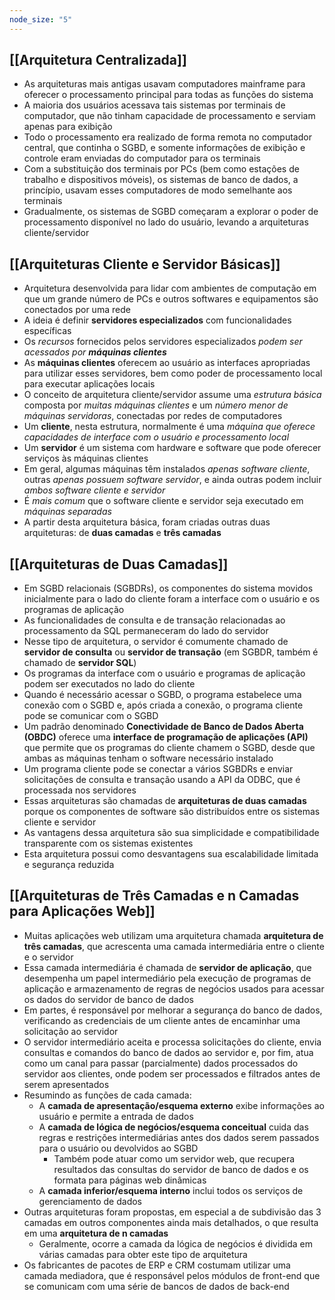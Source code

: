 ```yaml
---
node_size: "5"
---
```

## [[Arquitetura Centralizada]]
- As arquiteturas mais antigas usavam computadores mainframe para oferecer o processamento principal para todas as funções do sistema
- A maioria dos usuários acessava tais sistemas por terminais de computador, que não tinham capacidade de processamento e serviam apenas para exibição
- Todo o processamento era realizado de forma remota no computador central, que continha o SGBD, e somente informações de exibição e controle eram enviadas do computador para os terminais
- Com a substituição dos terminais por PCs (bem como estações de trabalho e dispositivos móveis), os sistemas de banco de dados, a princípio, usavam esses computadores de modo semelhante aos terminais
- Gradualmente, os sistemas de SGBD começaram a explorar o poder de processamento disponível no lado do usuário, levando a arquiteturas cliente/servidor
## [[Arquiteturas Cliente e Servidor Básicas]]
- Arquitetura desenvolvida para lidar com ambientes de computação em que um grande número de PCs e outros softwares e equipamentos são conectados por uma rede
- A ideia é definir **servidores especializados** com funcionalidades específicas
- Os _recursos_ fornecidos pelos servidores especializados _podem ser acessados por **máquinas clientes**_
- As **máquinas clientes** oferecem ao usuário as interfaces apropriadas para utilizar esses servidores, bem como poder de processamento local para executar aplicações locais
- O conceito de arquitetura cliente/servidor assume uma *estrutura básica* composta por *muitas máquinas clientes* e um *número menor de máquinas servidoras*, conectadas por redes de computadores
- Um **cliente**, nesta estrutura, normalmente é uma *máquina que oferece capacidades de interface com o usuário e processamento local*
- Um **servidor** é um sistema com hardware e software que pode oferecer serviços às máquinas clientes
- Em geral, algumas máquinas têm instalados *apenas software cliente*, outras *apenas possuem software servidor*, e ainda outras podem incluir *ambos software cliente e servidor*
- É *mais comum* que o software cliente e servidor seja executado em *máquinas separadas*
- A partir desta arquitetura básica, foram criadas outras duas arquiteturas: de **duas camadas** e **três camadas**
## [[Arquiteturas de Duas Camadas]]
- Em SGBD relacionais (SGBDRs), os componentes do sistema movidos inicialmente para o lado do cliente foram a interface com o usuário e os programas de aplicação
- As funcionalidades de consulta e de transação relacionadas ao processamento da SQL permaneceram do lado do servidor
- Nesse tipo de arquitetura, o servidor é comumente chamado de **servidor de consulta** ou **servidor de transação** (em SGBDR, também é chamado de **servidor SQL**)
- Os programas da interface com o usuário e programas de aplicação podem ser executados no lado do cliente
- Quando é necessário acessar o SGBD, o programa estabelece uma conexão com o SGBD e, após criada a conexão, o programa cliente pode se comunicar com o SGBD
- Um padrão denominado **Conectividade de Banco de Dados Aberta (OBDC)** oferece uma **interface de programação de aplicações (API)** que permite que os programas do cliente chamem o SGBD, desde que ambas as máquinas tenham o software necessário instalado
- Um programa cliente pode se conectar a vários SGBDRs e enviar solicitações de consulta e transação usando a API da ODBC, que é processada nos servidores
- Essas arquiteturas são chamadas de **arquiteturas de duas camadas** porque os componentes de software são distribuídos entre os sistemas cliente e servidor
- As vantagens dessa arquitetura são sua simplicidade e compatibilidade transparente com os sistemas existentes
- Esta arquitetura possui como desvantagens sua escalabilidade limitada e segurança reduzida
## [[Arquiteturas de Três Camadas e n Camadas para Aplicações Web]]
- Muitas aplicações web utilizam uma arquitetura chamada **arquitetura de três camadas**, que acrescenta uma camada intermediária entre o cliente e o servidor
- Essa camada intermediária é chamada de **servidor de aplicação**, que desempenha um papel intermediário pela execução de programas de aplicação e armazenamento de regras de negócios usados para acessar os dados do servidor de banco de dados
- Em partes, é responsável por melhorar a segurança do banco de dados, verificando as credenciais de um cliente antes de encaminhar uma solicitação ao servidor
- O servidor intermediário aceita e processa solicitações do cliente, envia consultas e comandos do banco de dados ao servidor e, por fim, atua como um canal para passar (parcialmente) dados processados do servidor aos clientes, onde podem ser processados e filtrados antes de serem apresentados
- Resumindo as funções de cada camada:
	- A **camada de apresentação/esquema externo** exibe informações ao usuário e permite a entrada de dados
	- A **camada de lógica de negócios/esquema conceitual** cuida das regras e restrições intermediárias antes dos dados serem passados para o usuário ou devolvidos ao SGBD
		- Também pode atuar como um servidor web, que recupera resultados das consultas do servidor de banco de dados e os formata para páginas web dinâmicas
	- A **camada inferior/esquema interno** inclui todos os serviços de gerenciamento de dados
- Outras arquiteturas foram propostas, em especial a de subdivisão das 3 camadas em outros componentes ainda mais detalhados, o que resulta em uma **arquitetura de n camadas**
	- Geralmente, ocorre a camada da lógica de negócios é dividida em várias camadas para obter este tipo de arquitetura
- Os fabricantes de pacotes de ERP e CRM costumam utilizar uma camada mediadora, que é responsável pelos módulos de front-end que se comunicam com uma série de bancos de dados de back-end